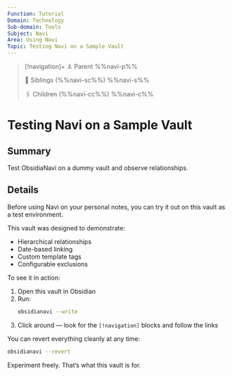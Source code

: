 ```yaml
---
Function: Tutorial
Domain: Technology
Sub-domain: Tools
Subject: Navi
Area: Using Navi
Topic: Testing Navi on a Sample Vault
---
```

> [!navigation]+
> ⚓ Parent
> %%navi-p%%
> 
> 🔗 Siblings (%%navi-sc%%)
> %%navi-s%%
> 
> 🖇️ Children (%%navi-cc%%)
> %%navi-c%%

# Testing Navi on a Sample Vault

## Summary
Test ObsidiaNavi on a dummy vault and observe relationships.

## Details

Before using Navi on your personal notes, you can try it out on this vault as a test environment.

This vault was designed to demonstrate:
- Hierarchical relationships
- Date-based linking
- Custom template tags
- Configurable exclusions

To see it in action:
1. Open this vault in Obsidian
2. Run:
   ```bash
   obsidianavi --write
   ```
3. Click around — look for the `[!navigation]` blocks and follow the links

You can revert everything cleanly at any time:

```bash
obsidianavi --revert
```

Experiment freely. That’s what this vault is for.